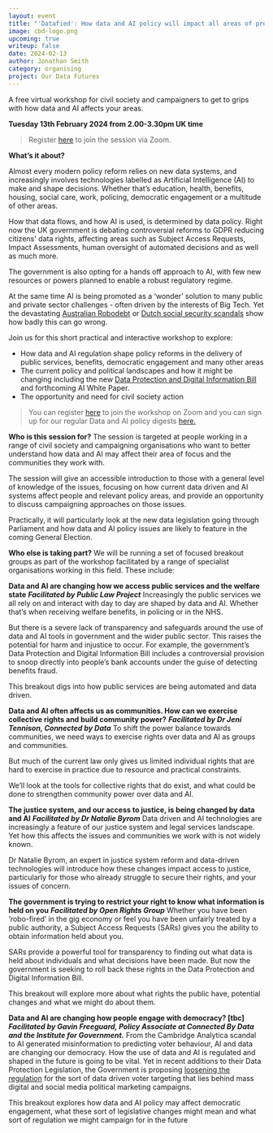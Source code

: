 ```yaml
---
layout: event
title: "'Datafied': How data and AI policy will impact all areas of progressive action, and what civil society can do about it?"
image: cbd-logo.png
upcoming: true
writeup: false
date: 2024-02-13
author: Jonathan Smith
category: organising
project: Our Data Futures
---
```


A free virtual workshop for civil society and campaigners to get to grips with how data and AI affects your areas.

<!--more-->

**Tuesday 13th February 2024 from 2.00-3.30pm UK time**

> Register [here](https://us06web.zoom.us/meeting/register/tZYpcuqorTspGdGgHIoSMVgXgomliwXiuFLQ) to join the session via Zoom. 

**What’s it about?**

Almost every modern policy reform relies on new data systems, and increasingly involves technologies labelled as Artificial Intelligence (AI) to make and shape decisions. Whether that’s education, health, benefits, housing, social care, work, policing, democratic engagement or a multitude of other areas.

How that data flows, and how AI is used, is determined by data policy. Right now the UK government is debating controversial reforms to GDPR reducing citizens' data rights, affecting areas such as Subject Access Requests, Impact Assessments, human oversight of automated decisions and as well as much more.

The government is also opting for a hands off approach to AI, with few new resources or powers planned to enable a robust regulatory regime.

At the same time AI is being promoted as a ‘wonder’ solution to many public and private sector challenges - often driven by the interests of Big Tech. Yet the devastating [Australian Robodebt](https://en.wikipedia.org/wiki/Robodebt_scheme) or [Dutch social security scandals](https://en.wikipedia.org/wiki/Dutch_childcare_benefits_scandal) show how badly this can go wrong.

Join us for this short practical and interactive workshop to explore:
* How data and AI regulation shape policy reforms in the delivery of public services, benefits, democratic engagement and many other areas
* The current policy and political landscapes and how it might be changing including the new [Data Protection and Digital Information Bill](https://connectedbydata.org/resources/dpdib-resources) and forthcoming AI White Paper.
* The opportunity and need for civil society action

> You can register [here](https://us06web.zoom.us/meeting/register/tZYpcuqorTspGdGgHIoSMVgXgomliwXiuFLQ) to join the workshop on Zoom and you can sign up for our regular Data and AI policy digests [here.](https://connectedbydata.us21.list-manage.com/subscribe?u=7c03d6a429375c9cc2eef194f&id=3c200de804)

**Who is this session for?**
The session is targeted at people working in a range of civil society and campaigning organisations who want to better understand how data and AI may affect their area of focus and the communities they work with.

The session will give an accessible introduction to those with a general level of knowledge of the issues, focusing on how current data driven and AI systems affect people and relevant policy areas, and provide an opportunity to discuss campaigning approaches on those issues.

Practically, it will particularly look at the new data legislation going through Parliament and how data and AI policy  issues are likely to feature in the coming General Election.

**Who else is taking part?**
We will  be running a set of focused breakout groups as part of the workshop facilitated by a range of specialist organisations working in this field. These include:

**Data and AI are changing how we access public services and the welfare state**
**_Facilitated by Public Law Project_**
Increasingly the public services we all rely on and interact with day to day are shaped by data and AI. Whether that’s when receiving welfare benefits, in policing or in the NHS. 

But there is a severe lack of transparency and safeguards around the use of data and AI tools in government and the wider public sector. This raises the potential for harm and injustice to occur. For example, the government’s Data Protection and Digital Information Bill includes a controversial provision to snoop directly into people’s bank accounts under the guise of detecting benefits fraud. 

This breakout digs into how public services are being automated and data driven. 

**Data and AI often affects us as communities. How can we exercise collective rights and build community power?**
**_Facilitated by Dr Jeni Tennison, Connected by Data_**
To shift the power balance towards communities, we need ways to exercise rights over data and AI as groups and communities.

But much of the current law only gives us limited individual rights that are hard to exercise in practice due to resource and practical constraints. 

We’ll look at the tools for collective rights that do exist, and what could be done to strengthen community power over data and AI. 

**The justice system, and our access to justice, is being changed by data and AI**
**_Facilitated by Dr Natalie Byrom_**
Data driven and AI technologies are increasingly a feature of our justice system and legal services landscape. Yet how this affects the issues and communities we work with is not widely known.

Dr Natalie Byrom, an expert in justice system reform and data-driven technologies will introduce how these changes impact access to justice, particularly for those who already struggle to secure their rights, and your issues of concern.

**The government is trying to restrict your right to know what information is held on you**
**_Facilitated by Open Rights Group_**
Whether you have been ‘robo-fired’ in the gig economy or feel you have been unfairly treated by a public authority, a Subject Access Requests (SARs) gives you the ability to obtain information held about you. 

SARs provide a powerful tool for transparency to finding out what data is held about individuals and what decisions have been made. But now the government is seeking to roll back these rights in the Data Protection and Digital Information Bill.

This breakout will explore more about what rights the public have, potential changes and what we might do about them.	

**Data and AI are changing how people engage with democracy? [tbc]**
**_Facilitated by Gavin Freeguard, Policy Associate at Connected By Data and the Institute for Government._**
From the Cambridge Analytica scandal to AI generated misinformation to predicting voter behaviour, AI and data are changing our democracy. How the use of data and AI is regulated and shaped in the future is going to be vital. Yet in recent additions to their Data Protection Legislation, the Government is proposing [loosening the regulation](https://www.ft.com/content/3ed68928-b727-48ae-91a7-993508d9398b) for the sort of data driven voter targeting that lies behind mass digital and social media political marketing campaigns. 

This breakout explores how data and AI policy may affect democratic engagement, what these sort of legislative changes might mean and what sort of regulation we might campaign for in the future